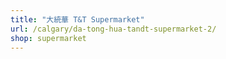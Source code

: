 ```yaml
---
title: "大統華 T&T Supermarket"
url: /calgary/da-tong-hua-tandt-supermarket-2/
shop: supermarket
---
```

